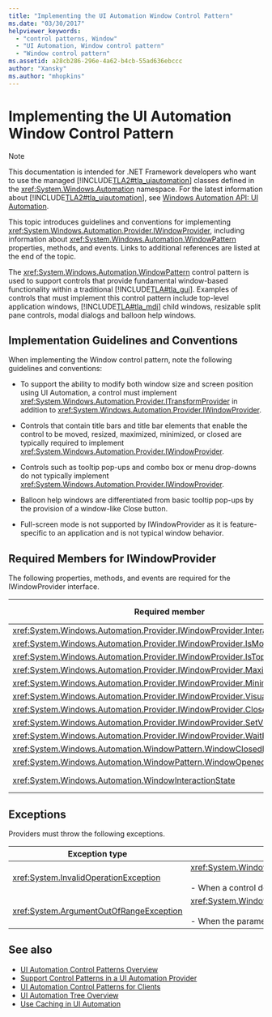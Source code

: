 ```yaml
---
title: "Implementing the UI Automation Window Control Pattern"
ms.date: "03/30/2017"
helpviewer_keywords: 
  - "control patterns, Window"
  - "UI Automation, Window control pattern"
  - "Window control pattern"
ms.assetid: a28cb286-296e-4a62-b4cb-55ad636ebccc
author: "Xansky"
ms.author: "mhopkins"
---
```

# Implementing the UI Automation Window Control Pattern
> [!NOTE]
>  This documentation is intended for .NET Framework developers who want to use the managed [!INCLUDE[TLA2#tla_uiautomation](../../../includes/tla2sharptla-uiautomation-md.md)] classes defined in the <xref:System.Windows.Automation> namespace. For the latest information about [!INCLUDE[TLA2#tla_uiautomation](../../../includes/tla2sharptla-uiautomation-md.md)], see [Windows Automation API: UI Automation](https://go.microsoft.com/fwlink/?LinkID=156746).  
  
 This topic introduces guidelines and conventions for implementing <xref:System.Windows.Automation.Provider.IWindowProvider>, including information about <xref:System.Windows.Automation.WindowPattern> properties, methods, and events. Links to additional references are listed at the end of the topic.  
  
 The <xref:System.Windows.Automation.WindowPattern> control pattern is used to support controls that provide fundamental window-based functionality within a traditional [!INCLUDE[TLA#tla_gui](../../../includes/tlasharptla-gui-md.md)]. Examples of controls that must implement this control pattern include top-level application windows, [!INCLUDE[TLA#tla_mdi](../../../includes/tlasharptla-mdi-md.md)] child windows, resizable split pane controls, modal dialogs and balloon help windows.  
  
<a name="Implementation_Guidelines_and_Conventions"></a>   
## Implementation Guidelines and Conventions  
 When implementing the Window control pattern, note the following guidelines and conventions:  
  
-   To support the ability to modify both window size and screen position using UI Automation, a control must implement <xref:System.Windows.Automation.Provider.ITransformProvider> in addition to <xref:System.Windows.Automation.Provider.IWindowProvider>.  
  
-   Controls that contain title bars and title bar elements that enable the control to be moved, resized, maximized, minimized, or closed are typically required to implement <xref:System.Windows.Automation.Provider.IWindowProvider>.  
  
-   Controls such as tooltip pop-ups and combo box or menu drop-downs do not typically implement <xref:System.Windows.Automation.Provider.IWindowProvider>.  
  
-   Balloon help windows are differentiated from basic tooltip pop-ups by the provision of a window-like Close button.  
  
-   Full-screen mode is not supported by IWindowProvider as it is feature-specific to an application and is not typical window behavior.  
  
<a name="Required_Members_for_IWindowProvider"></a>   
## Required Members for IWindowProvider  
 The following properties, methods, and events are required for the IWindowProvider interface.  
  
|Required member|Member type|Notes|  
|---------------------|-----------------|-----------|  
|<xref:System.Windows.Automation.Provider.IWindowProvider.InteractionState%2A>|Property|None|  
|<xref:System.Windows.Automation.Provider.IWindowProvider.IsModal%2A>|Property|None|  
|<xref:System.Windows.Automation.Provider.IWindowProvider.IsTopmost%2A>|Property|None|  
|<xref:System.Windows.Automation.Provider.IWindowProvider.Maximizable%2A>|Property|None|  
|<xref:System.Windows.Automation.Provider.IWindowProvider.Minimizable%2A>|Property|None|  
|<xref:System.Windows.Automation.Provider.IWindowProvider.VisualState%2A>|Property|None|  
|<xref:System.Windows.Automation.Provider.IWindowProvider.Close%2A>|Method|None|  
|<xref:System.Windows.Automation.Provider.IWindowProvider.SetVisualState%2A>|Method|None|  
|<xref:System.Windows.Automation.Provider.IWindowProvider.WaitForInputIdle%2A>|Method|None|  
|<xref:System.Windows.Automation.WindowPattern.WindowClosedEvent>|Event|None|  
|<xref:System.Windows.Automation.WindowPattern.WindowOpenedEvent>|Event|None|  
|<xref:System.Windows.Automation.WindowInteractionState>|Event|Is not guaranteed to be <xref:System.Windows.Automation.WindowInteractionState.ReadyForUserInteraction>|  
  
<a name="Exceptions"></a>   
## Exceptions  
 Providers must throw the following exceptions.  
  
|Exception type|Condition|  
|--------------------|---------------|  
|<xref:System.InvalidOperationException>|<xref:System.Windows.Automation.Provider.IWindowProvider.SetVisualState%2A><br /><br /> -   When a control does not support a requested behavior.|  
|<xref:System.ArgumentOutOfRangeException>|<xref:System.Windows.Automation.Provider.IWindowProvider.WaitForInputIdle%2A><br /><br /> -   When the parameter is not a valid number.|  
  
## See also
- [UI Automation Control Patterns Overview](../../../docs/framework/ui-automation/ui-automation-control-patterns-overview.md)
- [Support Control Patterns in a UI Automation Provider](../../../docs/framework/ui-automation/support-control-patterns-in-a-ui-automation-provider.md)
- [UI Automation Control Patterns for Clients](../../../docs/framework/ui-automation/ui-automation-control-patterns-for-clients.md)
- [UI Automation Tree Overview](../../../docs/framework/ui-automation/ui-automation-tree-overview.md)
- [Use Caching in UI Automation](../../../docs/framework/ui-automation/use-caching-in-ui-automation.md)
